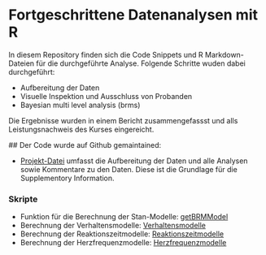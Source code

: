 # Fortgeschrittene Datenanalysen mit R

In diesem Repository finden sich die Code Snippets und R Markdown-Dateien für die durchgeführte Analyse. Folgende Schritte wuden dabei durchgeführt:

- Aufbereitung der Daten
- Visuelle Inspektion und Ausschluss von Probanden
- Bayesian multi level analysis (brms)

Die Ergebnisse wurden in einem Bericht zusammengefassst und alls Leistungsnachweis des Kurses eingereicht.

## Der Code wurde auf Github gemaintained:

- [Projekt-Datei](Project.Rmd) umfasst die Aufbereitung der Daten und alle Analysen sowie Kommentare zu den Daten. Diese ist die Grundlage für die Supplementory Information. 
### Skripte
- Funktion für die Berechnung der Stan-Modelle: [getBRMModel](Scripts/getBRMModel.R)
-  Berechnung der Verhaltensmodelle: [Verhaltensmodelle](brms_b.R)
-  Berechnung der Reaktionszeitmodelle: [Reaktionszeitmodelle](brms_RT.R)
-  Berechnung der Herzfrequenzmodelle: [Herzfrequenzmodelle](brms_RRi.R)






